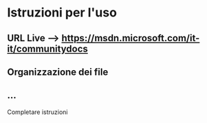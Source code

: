 # Istruzioni per l'uso 

## URL Live --> https://msdn.microsoft.com/it-it/communitydocs

## Organizzazione dei file

## ...

  Completare istruzioni
